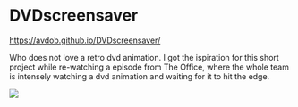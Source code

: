 # DVDscreensaver

https://avdob.github.io/DVDscreensaver/

Who does not love a retro dvd animation.
I got the ispiration for this short project while re-watching a episode from The Office,
where the whole team is intensely watching a dvd animation and waiting for it 
to hit the edge.

![](https://gifrific.com/wp-content/uploads/2014/03/Box-Hits-Corner-of-Screen-While-Michael-Talking-The-Office.giff)
